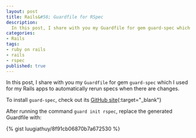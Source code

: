 ```yaml
---
layout: post
title: Rails&#58; Guardfile for RSpec
description:
  In this post, I share with you my Guardfile for gem guard-spec which I used for my Rails apps to automatically rerun specs when there are changes.
categories:
- Rails
tags:
- ruby on rails
- rails
- rspec
published: true
---
```


In this post, I share with you my `Guardfile` for gem `guard-spec` which I used for my Rails apps to automatically rerun specs when there are changes.

To install `guard-spec`, check out its [GitHub site](https://github.com/guard/guard-rspec){:target="_blank"}

After running the command `guard init rspec`, replace the generated Guardfile with:

{% gist luugiathuy/8f91cb06870b7a672530 %}
